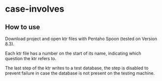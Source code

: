 # case-involves
## How to use

Download project and open ktr files with Pentaho Spoon (tested on Version 8.3).

Each ktr file has a number on  the start of its name, indicating which question the ktr refers to.

The last step of the ktr writes to a test database, the step is disabled to prevent failure in case the database is not present on the testing machine.
